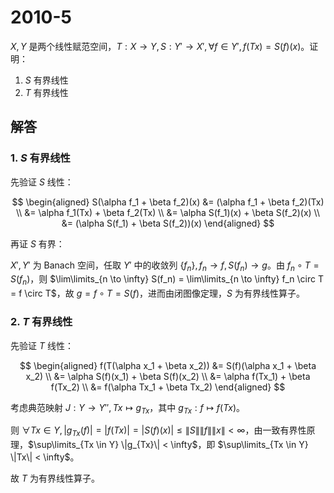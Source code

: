 # 2010-5

$X, Y$ 是两个线性赋范空间，$T: X \to Y, S: Y' \to X', \forall f \in Y', f(Tx) = S(f)(x)$。证明：

1. $S$ 有界线性
2. $T$ 有界线性

## 解答

### 1. $S$ 有界线性

先验证 $S$ 线性：

$$
\begin{aligned}
S(\alpha f_1 + \beta f_2)(x) &= (\alpha f_1 + \beta f_2)(Tx) \\
&= \alpha f_1(Tx) + \beta f_2(Tx) \\
&= \alpha S(f_1)(x) + \beta S(f_2)(x) \\
&= (\alpha S(f_1) + \beta S(f_2))(x)
\end{aligned}
$$

再证 $S$ 有界：

$X', Y'$ 为 Banach 空间，任取 $Y'$ 中的收敛列 $\{f_n\}, f_n \to f, S(f_n) \to g$。由 $f_n \circ T = S(f_n)$，则 $\lim\limits_{n \to \infty} S(f_n) = \lim\limits_{n \to \infty} f_n \circ T = f \circ T$，故 $g = f \circ T = S(f)$，进而由闭图像定理，$S$ 为有界线性算子。

### 2. $T$ 有界线性

先验证 $T$ 线性：

$$
\begin{aligned}
f(T(\alpha x_1 + \beta x_2)) &= S(f)(\alpha x_1 + \beta x_2) \\
&= \alpha S(f)(x_1) + \beta S(f)(x_2) \\
&= \alpha f(Tx_1) + \beta f(Tx_2) \\
&= f(\alpha Tx_1 + \beta Tx_2)
\end{aligned}
$$

考虑典范映射 $J: Y \to Y'', Tx \mapsto g_{Tx}$，其中 $g_{Tx}: f \mapsto f(Tx)$。

则 $\forall Tx \in Y, |g_{Tx}(f)| = |f(Tx)| = |S(f)(x)| \le \|S\| \|f\| \|x\| < \infty$，由一致有界性原理，$\sup\limits_{Tx \in Y} \|g_{Tx}\| < \infty$，即 $\sup\limits_{Tx \in Y} \|Tx\| < \infty$。

故 $T$ 为有界线性算子。
